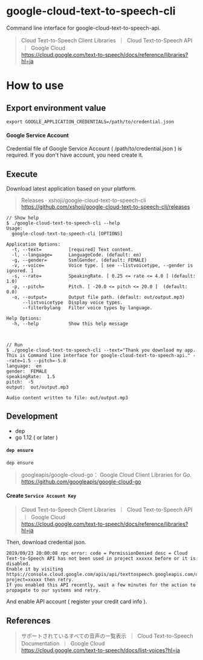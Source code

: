 # google-cloud-text-to-speech-cli

Command line interface for google-cloud-text-to-speech-api.

> Cloud Text-to-Speech Client Libraries  ｜  Cloud Text-to-Speech API  ｜  Google Cloud  
> https://cloud.google.com/text-to-speech/docs/reference/libraries?hl=ja

# How to use

## Export environment value

```
export GOOGLE_APPLICATION_CREDENTIALS=/path/to/credential.json
```

#### Google Service Account

Credential file of Google Service Account ( /path/to/credential.json ) is required.
If you don't have account, you need create it.


## Execute

Download latest application based on your platform.

> Releases · xshoji/google-cloud-text-to-speech-cli  
> https://github.com/xshoji/google-cloud-text-to-speech-cli/releases

```
// Show help
$ ./google-cloud-text-to-speech-cli --help
Usage:
  google-cloud-text-to-speech-cli [OPTIONS]

Application Options:
  -t, --text=          [required] Text content.
  -l, --language=      LanguageCode. (default: en)
  -g, --gender=        SsmlGender. (default: FEMALE)
  -v, --voice=         Voice type. [ see --listvoicetype, --gender is ignored. ]
  -s, --rate=          SpeakingRate. [ 0.25 <= rate <= 4.0 ] (default: 1.0)
  -p, --pitch=         Pitch. [ -20.0 <= pitch <= 20.0 ]  (default: 0.0)
  -o, --output=        Output file path. (default: out/output.mp3)
      --listvoicetype  Display voice types.
      --filterbylang   Filter voice types by language.

Help Options:
  -h, --help           Show this help message  



// Run
$ ./google-cloud-text-to-speech-cli --text="Thank you download my app. This is Command line interface for google-cloud-text-to-speech-api." --rate=1.5 --pitch=-5.0
language:  en
gender:  FEMALE
speakingRate:  1.5
pitch:  -5
output:  out/output.mp3

Audio content written to file: out/output.mp3
```

## Development

- dep
- go 1.12 ( or later )

#### `dep ensure`

```
dep ensure
```

> googleapis/google-cloud-go： Google Cloud Client Libraries for Go.  
> https://github.com/googleapis/google-cloud-go

#### Create `Service Account Key`

> Cloud Text-to-Speech Client Libraries  ｜  Cloud Text-to-Speech API  ｜  Google Cloud  
> https://cloud.google.com/text-to-speech/docs/reference/libraries?hl=ja

Then, download credential json.

```
2019/09/23 20:00:08 rpc error: code = PermissionDenied desc = Cloud Text-to-Speech API has not been used in project xxxxxx before or it is disabled. 
Enable it by visiting https://console.cloud.google.com/apis/api/texttospeech.googleapis.com/overview?project=xxxxx then retry. 
If you enabled this API recently, wait a few minutes for the action to propagate to our systems and retry.
```

And enable API account ( register your credit card info ).

## References

> サポートされているすべての音声の一覧表示  ｜  Cloud Text-to-Speech Documentation  ｜  Google Cloud  
> https://cloud.google.com/text-to-speech/docs/list-voices?hl=ja